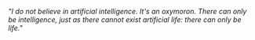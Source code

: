 *"I do not believe in artificial intelligence. It's an oxymoron. There can only be intelligence, just as there cannot exist artificial life: there can only be life."*
